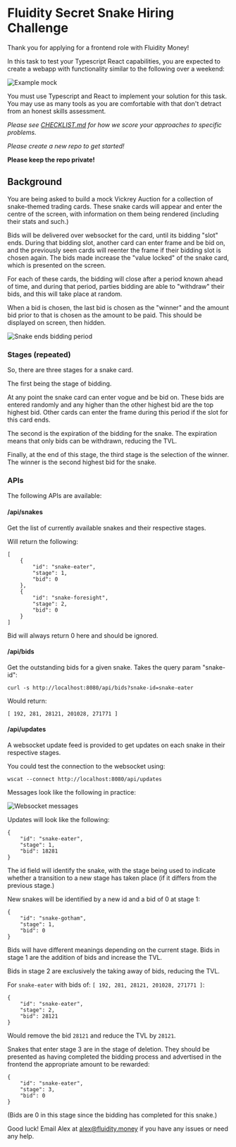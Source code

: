 
# Fluidity Secret Snake Hiring Challenge

Thank you for applying for a frontend role with Fluidity Money!

In this task to test your Typescript React capabilities, you are expected
to create a webapp with functionality similar to the following over
a weekend:

![Example mock](mock.png)

You must use Typescript and React to implement your solution for this
task. You may use as many tools as you are comfortable with that don't
detract from an honest skills assessment.

*Please see [CHECKLIST.md](CHECKLIST.md) for how we score your approaches
to specific problems.*

*Please create a new repo to get started!*

**Please keep the repo private!**

## Background

You are being asked to build a mock Vickrey Auction for a collection of
snake-themed trading cards. These snake cards will appear and enter the
centre of the screen, with information on them being rendered (including
their stats and such.)

Bids will be delivered over websocket for the card, until its bidding
"slot" ends. During that bidding slot, another card can enter frame and
be bid on, and the previously seen cards will reenter the frame if their
bidding slot is chosen again. The bids made increase the "value locked"
of the snake card, which is presented on the screen.

For each of these cards, the bidding will close after a period known
ahead of time, and during that period, parties bidding are able to
"withdraw" their bids, and this will take place at random.

When a bid is chosen, the last bid is chosen as the "winner" and the
amount bid prior to that is chosen as the amount to be paid. This should
be displayed on screen, then hidden.

![Snake ends bidding period](bidding-finished.png)

### Stages (repeated)

So, there are three stages for a snake card.

The first being the stage of bidding.

At any point the snake card can enter vogue and be bid on. These bids
are entered randomly and any higher than the other highest bid are the
top highest bid. Other cards can enter the frame during this period if
the slot for this card ends.

The second is the expiration of the bidding for the snake. The expiration
means that only bids can be withdrawn, reducing the TVL.

Finally, at the end of this stage, the third stage is the selection of
the winner. The winner is the second highest bid for the snake.

### APIs

The following APIs are available:

#### /api/snakes

Get the list of currently available snakes and their respective stages.

Will return the following:

	[
		{
			"id": "snake-eater",
			"stage": 1,
			"bid": 0
		},
		{
			"id": "snake-foresight",
			"stage": 2,
			"bid": 0
		}
	]

Bid will always return 0 here and should be ignored.

#### /api/bids

Get the outstanding bids for a given snake. Takes the query param
"snake-id":

	curl -s http://localhost:8080/api/bids?snake-id=snake-eater

Would return:

	[ 192, 281, 28121, 201028, 271771 ]

#### /api/updates

A websocket update feed is provided to get updates on each snake in
their respective stages.

You could test the connection to the websocket using:

	wscat --connect http://localhost:8080/api/updates

Messages look like the following in practice:

![Websocket messages](wscat-messages.png)

Updates will look like the following:

	{
		"id": "snake-eater",
		"stage": 1,
		"bid": 18281
	}

The id field will identify the snake, with the stage being used to
indicate whether a transition to a new stage has taken place (if it
differs from the previous stage.)

New snakes will be identified by a new id and a bid of 0 at stage 1:

	{
		"id": "snake-gotham",
		"stage": 1,
		"bid": 0
	}

Bids will have different meanings depending on the current stage. Bids
in stage 1 are the addition of bids and increase the TVL.

Bids in stage 2 are exclusively the taking away of bids, reducing the
TVL.

For `snake-eater` with bids of: `[ 192, 281, 28121, 201028, 271771 ]`:


	{
		"id": "snake-eater",
		"stage": 2,
		"bid": 28121
	}

Would remove the bid `28121` and reduce the TVL by `28121`.

Snakes that enter stage 3 are in the stage of deletion. They should be
presented as having completed the bidding process and advertised in the
frontend the appropriate amount to be rewarded:

	{
		"id": "snake-eater",
		"stage": 3,
		"bid": 0
	}

(Bids are 0 in this stage since the bidding has completed for this snake.)

Good luck! Email Alex at [alex@fluidity.money](mailto:alex@fluidity.money)
if you have any issues or need any help.
